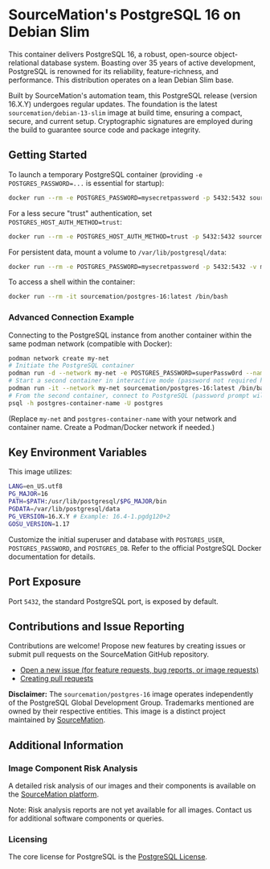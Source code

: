 # SourceMation's PostgreSQL 16 on Debian Slim

This container delivers PostgreSQL 16, a robust, open-source object-relational
database system. Boasting over 35 years of active development, PostgreSQL is
renowned for its reliability, feature-richness, and performance. This
distribution operates on a lean Debian Slim base.

Built by SourceMation's automation team, this PostgreSQL release (version
16.X.Y) undergoes regular updates. The foundation is the latest
`sourcemation/debian-13-slim` image at build time, ensuring a compact, secure,
and current setup. Cryptographic signatures are employed during the build to
guarantee source code and package integrity.

## Getting Started

To launch a temporary PostgreSQL container (providing `-e
POSTGRES_PASSWORD=...` is essential for startup):

```bash
docker run --rm -e POSTGRES_PASSWORD=mysecretpassword -p 5432:5432 sourcemation/postgres-16:latest
```

For a less secure "trust" authentication, set
`POSTGRES_HOST_AUTH_METHOD=trust`:

```bash
docker run --rm -e POSTGRES_HOST_AUTH_METHOD=trust -p 5432:5432 sourcemation/postgres-16:latest
```

For persistent data, mount a volume to `/var/lib/postgresql/data`:

```bash
docker run --rm -e POSTGRES_PASSWORD=mysecretpassword -p 5432:5432 -v my-postgres-data:/var/lib/postgresql/data sourcemation/postgres-16:latest
```

To access a shell within the container:

```bash
docker run --rm -it sourcemation/postgres-16:latest /bin/bash
```

### Advanced Connection Example

Connecting to the PostgreSQL instance from another container within the same
podman network (compatible with Docker):

```bash
podman network create my-net
# Initiate the PostgreSQL container
podman run -d --network my-net -e POSTGRES_PASSWORD=superPassw0rd --name postgres-container-name sourcemation/postgres-16:latest
# Start a second container in interactive mode (password not required here)
podman run -it --network my-net sourcemation/postgres-16:latest /bin/bash
# From the second container, connect to PostgreSQL (password prompt will appear)
psql -h postgres-container-name -U postgres
```

(Replace `my-net` and `postgres-container-name` with your network and container name. Create a Podman/Docker network if needed.)

## Key Environment Variables

This image utilizes:

```bash
LANG=en_US.utf8
PG_MAJOR=16
PATH=$PATH:/usr/lib/postgresql/$PG_MAJOR/bin
PGDATA=/var/lib/postgresql/data
PG_VERSION=16.X.Y # Example: 16.4-1.pgdg120+2
GOSU_VERSION=1.17
```

Customize the initial superuser and database with `POSTGRES_USER`,
`POSTGRES_PASSWORD`, and `POSTGRES_DB`. Refer to the official PostgreSQL Docker
documentation for details.

## Port Exposure

Port `5432`, the standard PostgreSQL port, is exposed by default.

## Contributions and Issue Reporting

Contributions are welcome! Propose new features by creating issues or submit
pull requests on the SourceMation GitHub repository.

- [Open a new issue (for feature requests, bug reports, or image requests)](https://github.com/SourceMation/images/issues/new/choose)
- [Creating pull requests](https://github.com/SourceMation/images/compare)

**Disclaimer:** The `sourcemation/postgres-16` image operates independently of
the PostgreSQL Global Development Group. Trademarks mentioned are owned by
their respective entities. This image is a distinct project maintained by
[SourceMation](https://sourcemation.com).

## Additional Information

### Image Component Risk Analysis

A detailed risk analysis of our images and their components is available on the [SourceMation platform](https://www.sourcemation.com/).

Note: Risk analysis reports are not yet available for all images. Contact us for additional software components or queries.

### Licensing

The core license for PostgreSQL is the [PostgreSQL License](https://www.postgresql.org/about/licence/).
